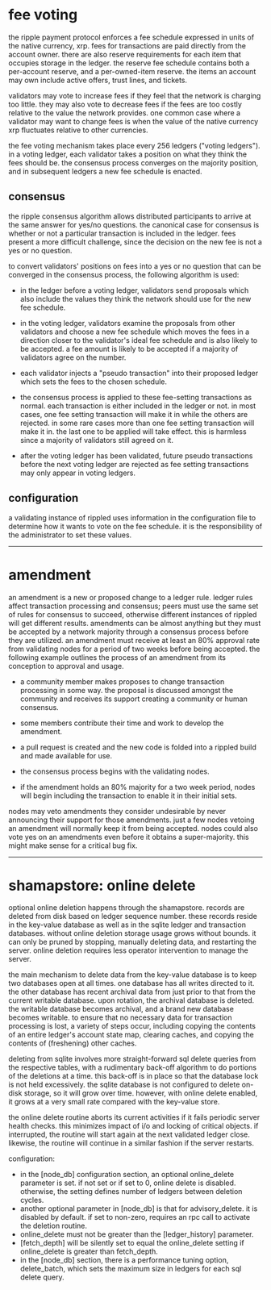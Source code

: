 ﻿# fee voting

the ripple payment protocol enforces a fee schedule expressed in units of the
native currency, xrp. fees for transactions are paid directly from the account
owner. there are also reserve requirements for each item that occupies storage
in the ledger. the reserve fee schedule contains both a per-account reserve,
and a per-owned-item reserve. the items an account may own include active
offers, trust lines, and tickets.

validators may vote to increase fees if they feel that the network is charging
too little. they may also vote to decrease fees if the fees are too costly
relative to the value the network provides. one common case where a validator
may want to change fees is when the value of the native currency xrp fluctuates
relative to other currencies.

the fee voting mechanism takes place every 256 ledgers ("voting ledgers"). in
a voting ledger, each validator takes a position on what they think the fees
should be. the consensus process converges on the majority position, and in
subsequent ledgers a new fee schedule is enacted.

## consensus

the ripple consensus algorithm allows distributed participants to arrive at
the same answer for yes/no questions. the canonical case for consensus is
whether or not a particular transaction is included in the ledger. fees
present a more difficult challenge, since the decision on the new fee is not
a yes or no question.

to convert validators' positions on fees into a yes or no question that can
be converged in the consensus process, the following algorithm is used:

- in the ledger before a voting ledger, validators send proposals which also
  include the values they think the network should use for the new fee schedule.

- in the voting ledger, validators examine the proposals from other validators
  and choose a new fee schedule which moves the fees in a direction closer to
  the validator's ideal fee schedule and is also likely to be accepted. a fee
  amount is likely to be accepted if a majority of validators agree on the
  number.

- each validator injects a "pseudo transaction" into their proposed ledger
  which sets the fees to the chosen schedule.

- the consensus process is applied to these fee-setting transactions as normal.
  each transaction is either included in the ledger or not. in most cases, one
  fee setting transaction will make it in while the others are rejected. in
  some rare cases more than one fee setting transaction will make it in. the
  last one to be applied will take effect. this is harmless since a majority
  of validators still agreed on it.

- after the voting ledger has been validated, future pseudo transactions
  before the next voting ledger are rejected as fee setting transactions may
  only appear in voting ledgers.

## configuration

a validating instance of rippled uses information in the configuration file
to determine how it wants to vote on the fee schedule. it is the responsibility
of the administrator to set these values.

---

# amendment

an amendment is a new or proposed change to a ledger rule. ledger rules affect 
transaction processing and consensus; peers must use the same set of rules for 
consensus to succeed, otherwise different instances of rippled will get 
different results. amendments can be almost anything but they must be accepted 
by a network majority through a consensus process before they are utilized. an 
amendment must receive at least an 80% approval rate from validating nodes for 
a period of two weeks before being accepted. the following example outlines the 
process of an amendment from its conception to approval and usage. 

*  a community member makes proposes to change transaction processing in some 
  way. the proposal is discussed amongst the community and receives its support 
  creating a community or human consensus. 

*  some members contribute their time and work to develop the amendment.

*  a pull request is created and the new code is folded into a rippled build 
  and made available for use.

*  the consensus process begins with the validating nodes.

*  if the amendment holds an 80% majority for a two week period, nodes will begin 
  including the transaction to enable it in their initial sets.

nodes may veto amendments they consider undesirable by never announcing their 
support for those amendments. just a few nodes vetoing an amendment will normally 
keep it from being accepted. nodes could also vote yes on an amendments even 
before it obtains a super-majority. this might make sense for a critical bug fix.

---

# shamapstore: online delete

optional online deletion happens through the shamapstore. records are deleted
from disk based on ledger sequence number. these records reside in the
key-value database  as well as in the sqlite ledger and transaction databases.
without online deletion storage usage grows without bounds. it can only
be pruned by stopping, manually deleting data, and restarting the server.
online deletion requires less operator intervention to manage the server.

the main mechanism to delete data from the key-value database is to keep two
databases open at all times. one database has all writes directed to it. the
other database has recent archival data from just prior to that from the current
writable database.
upon rotation, the archival database is deleted. the writable database becomes
archival, and a brand new database becomes writable. to ensure that no
necessary data for transaction processing is lost, a variety of steps occur,
including copying the contents of an entire ledger's account state map,
clearing caches, and copying the contents of (freshening) other caches.

deleting from sqlite involves more straight-forward sql delete queries from
the respective tables, with a rudimentary back-off algorithm to do portions
of the deletions at a time. this back-off is in place so that the database
lock is not held excessively. the sqlite database is not configured to
delete on-disk storage, so it will grow over time. however, with online delete
enabled, it grows at a very small rate compared with the key-value store.

the online delete routine aborts its current activities if it fails periodic
server health checks. this minimizes impact of i/o and locking of critical
objects. if interrupted, the routine will start again at the next validated
ledger close. likewise, the routine will continue in a similar fashion if the
server restarts.

configuration:

* in the [node_db] configuration section, an optional online_delete parameter is
set. if not set or if set to 0, online delete is disabled. otherwise, the
setting defines number of ledgers between deletion cycles.
* another optional parameter in [node_db] is that for advisory_delete. it is
disabled by default. if set to non-zero, requires an rpc call to activate the
deletion routine.
* online_delete must not be greater than the [ledger_history] parameter.
* [fetch_depth] will be silently set to equal the online_delete setting if
online_delete is greater than fetch_depth.
* in the [node_db] section, there is a performance tuning option, delete_batch,
which sets the maximum size in ledgers for each sql delete query.


